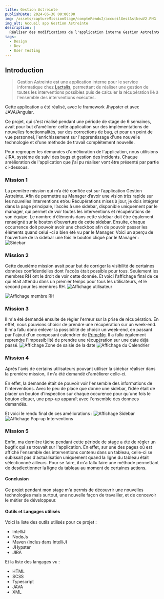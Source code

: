 ```yaml
---
title: Gestion Astreinte 
publishDate: 2024-06-30 00:00:00
img: /assets/captureMissionStage/compteRendu2/accueilGestAstNewV2.PNG
img_alt: Accueil app Gestion Astreinte
description: |
  Réaliser des modifications de l'application interne Gestion Astreinte pour le service informatique chez Lactalis.
tags:
  - Design
  - Dev
  - User Testing
---
```


## Introduction

> Gestion Astreinte est une application interne pour le service informatique chez <a href="https://www.lactalis.com/">Lactalis</a>, permettant de réaliser une gestion de toutes les interventions possibles puis de calculer la récupération lié à l'ensemble des interventions exécutés. 

Cette application a été réalisé, avec le framework Jhypster et avec JAVA/Angular.

Ce projet, qui s'est réalisé pendant une période de stage de 6 semaines, avait pour but d'améliorer cette application sur des implémentations de nouvelles fonctionnalités, sur des corrections de bug, et pour un point de vue personnel, l'enrichissement sur l'apprentissage d'une nouvelle technologie et d'une méthode de travail complétement nouvelle.

Pour regrouper les demandes d'amélioration de l'application, nous utilisions JIRA, système de suivi des bugs et gestion des incidents.
Chaque amélioration de l'application que j'ai pu réaliser vont être présenté par partie ci-dessous.

### Mission 1

La première mission qui m’a été confiée est sur l’application Gestion Astreinte. Afin de permettre au Manager d’avoir une vision très rapide sur les nouvelles Interventions et/ou Récupérations mises à jour, je dois intégrer dans la page principale, l’accès à une sidebar, disponible uniquement par le manager, qui permet de voir toutes les interventions
et récupérations de son équipe. Le nombre d’éléments dans cette sidebar doit être également renseigné sur le bouton d’ouverture de cette sidebar. Ensuite, chaque occurrence doit pouvoir avoir une checkbox afin de pouvoir passer les éléments quand celui -ci a bien été vu par le Manager.
Voici un aperçu de l'ouverture de la sidebar une fois le bouton cliqué par le Manager :
![](/assets/captureMissionStage/compteRendu2/sideBarOuvertNewV2.PNG "Sidebar")


### Mission 2 

Cette deuxième mission avait pour but de corriger la visibilité de certaines données confidentielles dont l'accès était possible pour tous. Seulement les membres RH ont le droit de voir cette donnée.
Et voici l'affichage final de ce qui était attendu dans un premier temps pour tous les utilisateurs, et le second pour les membres RH.
![](/assets/captureMissionStage/compteRendu3/visibiliteUserDonneeConfidentiel.PNG "Affichage  utilisateur")

![](/assets/captureMissionStage/compteRendu3/visibiliteAdminDonneeConfidentiel.PNG "Affichage membre RH")

### Mission 3

Il m'a été demandé ensuite de régler l'erreur sur la prise de récupération. En effet, nous pouvions choisir de prendre une récupération sur un week-end. Il m'a fallu donc enlever la possibilité de choisir un week-end, en passant par l'ajout d'un composant calendrier de <a href="https://primeng.org/">PrimeNg</a>. Il a fallu également reprendre l'impossibilité de prendre une récupération sur une date déjà passé. 
![](/assets/captureMissionStage/compteRendu3/popup%20preCalendar.PNG "Affichage Zone de saisie de la date")
![](/assets/captureMissionStage/compteRendu3/popup%20Calendar.PNG "Affichage du Calendrier")

### Mission 4 

Après l'avis de certains utilisateurs pouvant utiliser la sidebar réaliser dans la première mission, il m'a été demandé d'améliorer celle-ci. 

En effet, la demande était de pouvoir voir l'ensemble des informations de l'interventions. 
Avec le peu de place que donne une sidebar, l'idée était de placer un bouton d'inspection sur chaque occurence pour qu'une fois le bouton cliquer, une pop-up apparaît avec l'ensemble des données demandés.

Et voici le rendu final de ces améliorations :
![](/assets/captureMissionStage/compteRendu3/sidebarComplety.PNG "Affichage Sidebar")
![](/assets/captureMissionStage/compteRendu3/dialogueSidebar.PNG "Affichage Pop-up Interventions")

### Mission 5 

Enfin, ma dernière tâche pendant cette période de stage a été de régler un bugfix qui se trouvait sur l'application.
En effet, sur une des pages où est affiché l'ensemble des interventions contenu dans un tableau, celle-ci se subissait pas d'actualisation uniquement quand la ligne du tableau était sélectionnné ailleurs.
Pour se faire, il m'a fallu faire une méthode permettant de desélectionner la ligne du tableau au moment de certaines actions. 

#### Conclusion

Ce projet pendant mon stage m'a permis de découvrir une nouvelles technologies mais surtout, une nouvelle façon de travailler, et de concevoir le métier de développeur. 

#### Outils et Langages utilisés
  Voici la liste des outils utilisés pour ce projet :
- IntelliJ
- NodeJs
- Maven (inclus dans IntelliJ)
- JHypster
- JIRA


Et la liste des langages vu : 
- HTML
- SCSS
- Typescript
- JAVA
- XML